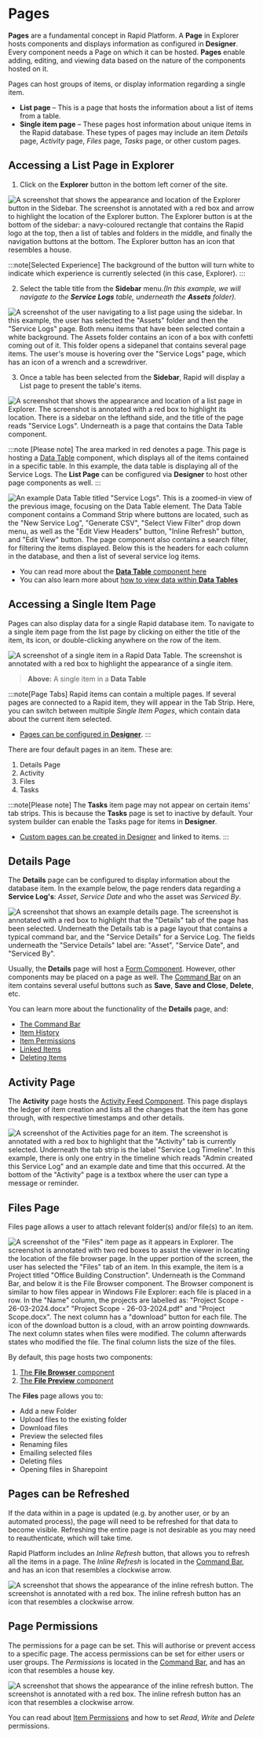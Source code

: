 # Pages

**Pages** are a fundamental concept in Rapid Platform. A **Page** in Explorer hosts components and displays information as configured in **Designer**. Every component needs a Page on which it can be hosted. **Pages** enable adding, editing, and viewing data based on the nature of the components hosted on it.​

Pages can host groups of items, or display information regarding a single item.

- **List page** – This is a page that hosts the information about a list of items from a table.  
- **Single item page** – These pages host information about unique items in the Rapid database. These types of pages may include an item *Details* page, *Activity* page, *Files* page, *Tasks* page, or other custom pages.

## Accessing a List Page​ in Explorer

1. Click on the **Explorer** button in the bottom left corner of the site.

![A screenshot that shows the appearance and location of the Explorer button in the Sidebar. The screenshot is annotated with a red box and arrow to highlight the location of the Explorer button. The Explorer button is at the bottom of the sidebar: a navy-coloured rectangle that contains the Rapid logo at the top, then a list of tables and folders in the middle, and finally the navigation buttons at the bottom. The Explorer button has an icon that resembles a house.](<Explorer Sidebar Context.png>)

:::note[Selected Experience]
The background of the button will turn white to indicate which experience is currently selected (in this case, Explorer).
:::

2. Select the table title from the **Sidebar** menu.​ *(In this example, we will navigate to the **Service Logs** table, underneath the **Assets** folder).*

![A screenshot of the user navigating to a list page using the sidebar. In this example, the user has selected the "Assets" folder and then the "Service Logs" page. Both menu items that have been selected contain a white background. The Assets folder contains an icon of a box with confetti coming out of it. This folder opens a sidepanel that contains several page items. The user's mouse is hovering over the "Service Logs" page, which has an icon of a wrench and a screwdriver.](<Explorer Sidebar Selection.png>)

3. Once a table has been selected from the **Sidebar**, Rapid will display a List page to present the table's items.

![A screenshot that shows the appearance and location of a list page in Explorer. The screenshot is annotated with a red box to highlight its location. There is a sidebar on the lefthand side, and the title of the page reads "Service Logs". Underneath is a page that contains the Data Table component.](<Explorer Page Area.png>)

:::note [Please note]
The area marked in red denotes a page. This page is hosting a [Data Table](</docs/Rapid/2-User Manual/2-Explorer/3-Pages/2-Page Components/Data Table/Data Table.md>) component, which displays all of the items contained in a specific table. In this example, the data table is displaying all of the Service Logs. The **List Page** can be configured via **Designer** to host other page components as well.
:::

![An example Data Table titled "Service Logs". This is a zoomed-in view of the previous image, focusing on the Data Table element. The Data Table component contains a Command Strip where buttons are located, such as the "New Service Log", "Generate CSV", "Select View Filter" drop down menu, as well as the "Edit View Headers" button, "Inline Refresh" button, and "Edit View" button. The page component also contains a search filter, for filtering the items displayed. Below this is the headers for each column in the database, and then a list of several service log items.](<Data Table Example.png>)

- You can read more about the [**Data Table** component here](</docs/Rapid/2-User Manual/2-Explorer/3-Pages/2-Page Components/Data Table/Data Table.md>)
- You can also learn more about [how to view data within **Data Tables**](</docs/Rapid/2-User Manual/2-Explorer/1-Tables/1-viewing-data-using-tables/1-viewing-data-using-tables.md>)

## Accessing a Single Item Page

Pages can also display data for a single Rapid database item. To navigate to a single item page from the list page by clicking on either the title of the item, its icon, or double-clicking anywhere on the row of the item.

![A screenshot of a single item in a Rapid Data Table. The screenshot is annotated with a red box to highlight the appearance of a single item.](<Data Table Item Example.png>)

> **Above:** A single item in a **Data Table**

:::note[Page Tabs]
Rapid items can contain a multiple pages. If several pages are connected to a Rapid item, they will appear in the Tab Strip. Here, you can switch between multiple *Single Item Pages*, which contain data about the current item selected.
- [Pages can be configured in **Designer**](</docs/Rapid/3-Keyper Manual/2-Designer/2-Pages/1-all-about-pages-in-designer.md>).
:::

There are four default pages in an item. These are:

1. Details Page
2. Activity
3. Files
4. Tasks

:::note[Please note]
The **Tasks** item page may not appear on certain items' tab strips. This is because the **Tasks** page is set to inactive by default. Your system builder can enable the Tasks page for items in **Designer**.

- [Custom pages can be created in Designer](</docs/Rapid/3-Keyper Manual/2-Designer/2-Pages/1-all-about-pages-in-designer.md>) and linked to items.
:::

## Details Page

The **Details** page can be configured to display information about the database item. In the example below, the page renders data regarding a **Service Log's**: *Asset*, *Service Date* and who the asset was *Serviced By*.

![A screenshot that shows an example details page. The screenshot is annotated with a red box to highlight that the "Details" tab of the page has been selected. Underneath the Details tab is a page layout that contains a typical command bar, and the "Service Details" for a Service Log. The fields underneath the "Service Details" label are: "Asset", "Service Date", and "Serviced By".](<Details Page.png>)

Usually, the **Details** page will host a [Form Component](</docs/Rapid/3-Keyper Manual/2-Designer/2-Pages/3-Components/form/form.md>). However, other components may be placed on a page as well. The [Command Bar](</docs/Rapid/2-User Manual/glossary/glossary.md#command-bar>) on an item contains several useful buttons such as **Save**, **Save and Close**, **Delete**, etc.

You can learn more about the functionality of the **Details** page, and:
- [The Command Bar](</docs/Rapid/2-User Manual/2-Explorer/2-Items/2-items-editing/2-items-editing.md#saving-changes>)
- [Item History](</docs/Rapid/2-User Manual/2-Explorer/2-Items/4-item-history/4-item-history.md>)
- [Item Permissions](</docs/Rapid/2-User Manual/2-Explorer/2-Items/5-item-permissions/5-item-permissions.md>)
- [Linked Items](</docs/Rapid/2-User Manual/2-Explorer/2-Items/6-items-linked/6-items-linked.md>)
- [Deleting Items](</docs/Rapid/2-User Manual/2-Explorer/2-Items/7-items-deleting/7-items-deleting.md>)

## Activity Page

The **Activity** page hosts the [Activity Feed Component](</docs/Rapid/2-User Manual/2-Explorer/3-Pages/2-Page Components/Activity Feed/Activity Feed.md>). This page displays the ledger of item creation and lists all the changes that the item has gone through, with respective timestamps and other details.

![A screenshot of the Activities page for an item. The screenshot is annotated with a red box to highlight that the "Activity" tab is currently selected. Underneath the tab strip is the label "Service Log Timeline". In this example, there is only one entry in the timeline which reads "Admin created this Service Log" and an example date and time that this occurred. At the bottom of the "Activity" page is a textbox where the user can type a message or reminder.](<Activity Page.png>)

## Files Page

Files page allows a user to attach relevant folder(s) and/or file(s) to an item. 

![A screenshot of the "Files" item page as it appears in Explorer. The screenshot is annotated with two red boxes to assist the viewer in locating the location of the file browser page. In the upper portion of the screen, the user has selected the "Files" tab of an item. In this example, the item is a Project titled "Office Building Construction". Underneath is the Command Bar, and below it is the File Browser component. The Browser component is similar to how files appear in Windows File Explorer: each file is placed in a row. In the "Name" column, the projects are labelled as: "Project Scope - 26-03-2024.docx" "Project Scope - 26-03-2024.pdf" and "Project Scope.docx". The next column has a "download" button for each file. The icon of the download button is a cloud, with an arrow pointing downwards. The next column states when files were modified. The column afterwards states who modified the file. The final column lists the size of the files.](<File Browser Example.png>)

By default, this page hosts two components:
1. [The **File Browser** component](</docs/Rapid/2-User Manual/2-Explorer/3-Pages/2-Page Components/File Browser/1-File-Browser/1-File-Browser.md>)
2. [The **File Preview** component](</docs/Rapid/2-User Manual/2-Explorer/3-Pages/2-Page Components/File Preview/File Preview.md>)

The **Files** page allows you to:

- Add a new Folder​  
- Upload files​ to the existing folder  
- Download files​  
- Preview the selected files​
- Renaming files
- Emailing selected files
- Deleting files
- Opening files in Sharepoint

## Pages can be Refreshed

If the data within in a page is updated (e.g. by another user, or by an automated process), the page will need to be refreshed for that data to become visible. Refreshing the entire page is not desirable as you may need to reauthenticate, which will take time.

Rapid Platform includes an *Inline Refresh* button, that allows you to refresh all the items in a page. The *Inline Refresh* is located in the [Command Bar](</docs/Rapid/2-User Manual/glossary/glossary.md#command-bar>), and has an icon that resembles a clockwise arrow.

![A screenshot that shows the appearance of the inline refresh button. The screenshot is annotated with a red box. The inline refresh button has an icon that resembles a clockwise arrow.](<Page Refresh.png>)

## Page Permissions

The permissions for a page can be set. This will authorise or prevent access to a specific page. The access permissions can be set for either users or user groups. The *Permissions* is located in the [Command Bar](</docs/Rapid/2-User Manual/glossary/glossary.md#command-bar>), and has an icon that resembles a house key.

![A screenshot that shows the appearance of the inline refresh button. The screenshot is annotated with a red box. The inline refresh button has an icon that resembles a clockwise arrow.](<Page Permissions Button.png>)

You can read about [Item Permissions](<docs/Rapid/2-User Manual/2-Explorer/2-Items/5-item-permissions/5-item-permissions.md>) and how to set *Read*, *Write* and *Delete* permissions.
